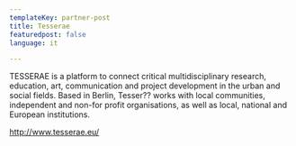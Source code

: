 ```yaml
---
templateKey: partner-post
title: Tesserae
featuredpost: false
language: it

---
```

TESSERAE is a platform to connect critical multidisciplinary research, education, art, communication and project development in the urban and social fields. Based in Berlin, Tesser?? works with local communities, independent and non-for profit organisations, as well as local, national and European institutions.

<!-- end -->

http://www.tesserae.eu/



